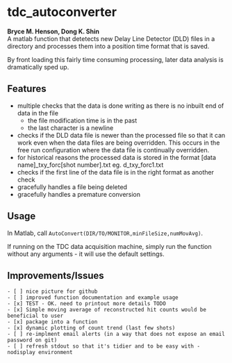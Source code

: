 # tdc_autoconverter
**Bryce M. Henson, Dong K. Shin**  
A matlab function that detetects new Delay Line Detector (DLD) files in a directory and processes them into a position time format that is saved.  

By front loading this fairly time consuming processing, later data analysis is dramatically sped up.


## Features
- multiple checks that the data is done writing as there is no inbuilt end of data in the file
  -  the file modification time is in the past
  -  the last character is a newline
- checks if the DLD data file is newer than the processed file so that it can work even when the data files are being overridden. This occurs in the free run configuration where the data file is continually overridden. 
- for historical reasons the processed data is stored in the format [data name]_txy_forc[shot number].txt  eg. d_txy_forc1.txt
- checks if the first line of the data file is in the right format as another check
- gracefully handles a file being deleted
- gracefully handles a premature conversion

## Usage
In Matlab, call ````AutoConvert(DIR/TO/MONITOR,minFileSize,numMovAvg)````.

If running on the TDC data acquisition machine, simply run the function without any arguments - it will use the default settings. 
 
## Improvements/Issues
    - [ ] nice picture for github
    - [ ] improved function documentation and example usage
    - [x] TEST - OK. need to printout more details TODO
    - [x] Simple moving average of reconstructed hit counts would be beneficial to user 
    - [x] package into a function
    - [x] dynamic plotting of count trend (last few shots)
    - [ ] re-implment email alerts (in a way that does not expose an email password on git)
    - [ ] refresh stdout so that it's tidier and to be easy with -nodisplay environment
